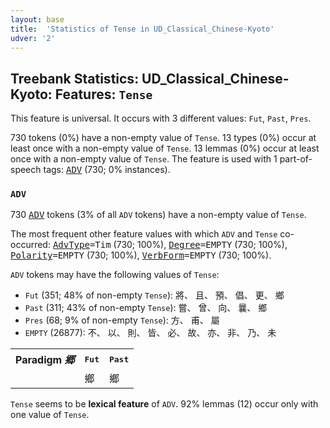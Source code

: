 ```yaml
---
layout: base
title:  'Statistics of Tense in UD_Classical_Chinese-Kyoto'
udver: '2'
---
```


## Treebank Statistics: UD_Classical_Chinese-Kyoto: Features: `Tense`

This feature is universal.
It occurs with 3 different values: `Fut`, `Past`, `Pres`.

730 tokens (0%) have a non-empty value of `Tense`.
13 types (0%) occur at least once with a non-empty value of `Tense`.
13 lemmas (0%) occur at least once with a non-empty value of `Tense`.
The feature is used with 1 part-of-speech tags: <tt><a href="lzh_kyoto-pos-ADV.html">ADV</a></tt> (730; 0% instances).

### `ADV`

730 <tt><a href="lzh_kyoto-pos-ADV.html">ADV</a></tt> tokens (3% of all `ADV` tokens) have a non-empty value of `Tense`.

The most frequent other feature values with which `ADV` and `Tense` co-occurred: <tt><a href="lzh_kyoto-feat-AdvType.html">AdvType</a></tt><tt>=Tim</tt> (730; 100%), <tt><a href="lzh_kyoto-feat-Degree.html">Degree</a></tt><tt>=EMPTY</tt> (730; 100%), <tt><a href="lzh_kyoto-feat-Polarity.html">Polarity</a></tt><tt>=EMPTY</tt> (730; 100%), <tt><a href="lzh_kyoto-feat-VerbForm.html">VerbForm</a></tt><tt>=EMPTY</tt> (730; 100%).

`ADV` tokens may have the following values of `Tense`:

* `Fut` (351; 48% of non-empty `Tense`): 將、 且、 預、 倡、 更、 鄉
* `Past` (311; 43% of non-empty `Tense`): 嘗、 曾、 向、 曩、 鄉
* `Pres` (68; 9% of non-empty `Tense`): 方、 甫、 屬
* `EMPTY` (26877): 不、 以、 則、 皆、 必、 故、 亦、 非、 乃、 未

<table>
  <tr><th>Paradigm <i>郷</i></th><th><tt>Fut</tt></th><th><tt>Past</tt></th></tr>
  <tr><td><tt></tt></td><td>鄉</td><td>鄉</td></tr>
</table>

`Tense` seems to be **lexical feature** of `ADV`. 92% lemmas (12) occur only with one value of `Tense`.

